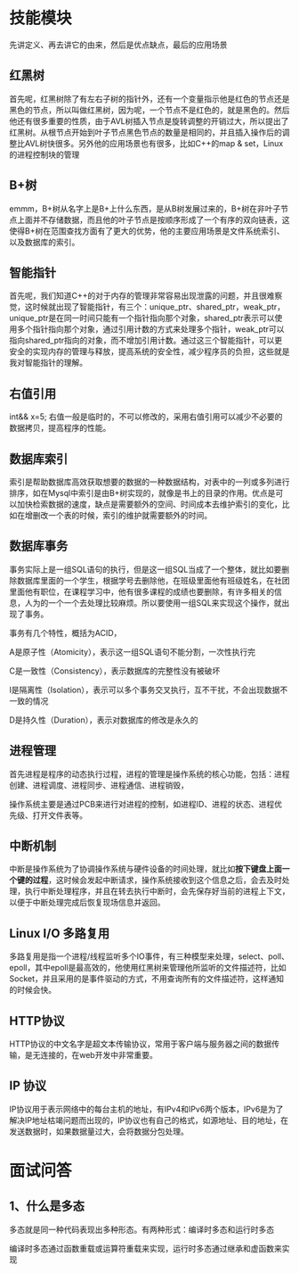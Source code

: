 # 技能模块

先讲定义、再去讲它的由来，然后是优点缺点，最后的应用场景

## 红黑树

首先呢，红黑树除了有左右子树的指针外，还有一个变量指示他是红色的节点还是黑色的节点，所以叫做红黑树，因为呢，一个节点不是红色的，就是黑色的。然后他还有很多重要的性质，由于AVL树插入节点是旋转调整的开销过大，所以提出了红黑树。从根节点开始到叶子节点黑色节点的数量是相同的，并且插入操作后的调整比AVL树快很多。另外他的应用场景也有很多，比如C++的map & set，Linux的进程控制块的管理

## B+树

emmm，B+树从名字上是B+上什么东西，是从B树发展过来的，B+树在非叶子节点上面并不存储数据，而且他的叶子节点是按顺序形成了一个有序的双向链表，这使得B+树在范围查找方面有了更大的优势，他的主要应用场景是文件系统索引、以及数据库的索引。

## 智能指针

首先呢，我们知道C++的对于内存的管理非常容易出现泄露的问题，并且很难察觉，这时候就出现了智能指针，有三个：unique_ptr、shared_ptr，weak_ptr，unique_ptr是在同一时间只能有一个指针指向那个对象，shared_ptr表示可以使用多个指针指向那个对象，通过引用计数的方式来处理多个指针，weak_ptr可以指向shared_ptr指向的对象，而不增加引用计数。通过这三个智能指针，可以更安全的实现内存的管理与释放，提高系统的安全性，减少程序员的负担，这些就是我对智能指针的理解。

## 右值引用

int&& x=5; 右值一般是临时的，不可以修改的，采用右值引用可以减少不必要的数据拷贝，提高程序的性能。

## 数据库索引

索引是帮助数据库高效获取想要的数据的一种数据结构，对表中的一列或多列进行排序，如在Mysql中索引是由B+树实现的，就像是书上的目录的作用。优点是可以加快检索数据的速度，缺点是需要额外的空间、时间成本去维护索引的变化，比如在增删改一个表的时候，索引的维护就需要额外的时间。

## 数据库事务

事务实际上是一组SQL语句的执行，但是这一组SQL当成了一个整体，就比如要删除数据库里面的一个学生，根据学号去删除他，在班级里面他有班级姓名，在社团里面他有职位，在课程学习中，他有很多课程的成绩也要删除，有许多相关的信息，人为的一个一个去处理比较麻烦。所以要使用一组SQL来实现这个操作，就出现了事务。

事务有几个特性，概括为ACID，

A是原子性（Atomicity），表示这一组SQL语句不能分割，一次性执行完

C是一致性（Consistency），表示数据库的完整性没有被破坏

I是隔离性（Isolation），表示可以多个事务交叉执行，互不干扰，不会出现数据不一致的情况

D是持久性（Duration），表示对数据库的修改是永久的

## 进程管理

首先进程是程序的动态执行过程，进程的管理是操作系统的核心功能，包括：进程创建、进程调度、进程同步、进程通信、进程销毁，

操作系统主要是通过PCB来进行对进程的控制，如进程ID、进程的状态、进程优先级、打开文件表等。

## 中断机制

中断是操作系统为了协调操作系统与硬件设备的时间处理，就比如**按下键盘上面一个键的过程**，这时候会发起中断请求，操作系统接收到这个信息之后，会去及时处理，执行中断处理程序，并且在转去执行中断时，会先保存好当前的进程上下文，以便于中断处理完成后恢复现场信息并返回。

## Linux I/O 多路复用

多路复用是指一个进程/线程监听多个IO事件，有三种模型来处理，select、poll、epoll，其中epoll是最高效的，他使用红黑树来管理他所监听的文件描述符，比如Socket，并且采用的是事件驱动的方式，不用查询所有的文件描述符，这样通知的时候会快。

## HTTP协议

HTTP协议的中文名字是超文本传输协议，常用于客户端与服务器之间的数据传输，是无连接的，在web开发中非常重要。

## IP 协议

IP协议用于表示网络中的每台主机的地址，有IPv4和IPv6两个版本，IPv6是为了解决IP地址枯竭问题而出现的，IP协议也有自己的格式，如源地址、目的地址，在发送数据时，如果数据量过大，会将数据分包处理。

# 面试问答

## 1、什么是多态

多态就是同一种代码表现出多种形态。有两种形式：编译时多态和运行时多态

编译时多态通过函数重载或运算符重载来实现，运行时多态通过继承和虚函数来实现
